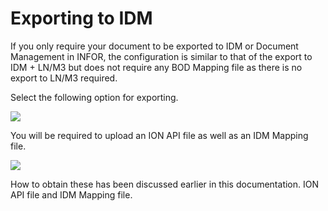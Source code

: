 # Exporting to IDM

If you only require your document to be exported to IDM or Document Management in INFOR, the configuration is similar to that of the export to IDM + LN/M3 but does not require any BOD Mapping file as there is no export to LN/M3 required.

Select the following option for exporting.

![](https://lh7-us.googleusercontent.com/ELtWrfGudPjyRoKqvszlrAlLX83byrejUsmJh0Z7VjBOQ2VNrVJ-B-o__NoziePWk8HCMIBL2cvGo_ORL_oS6LluvfIUdNHuVOKzUQB_HgxyPNgrjnIb3P5N24KvXiavFL7aBPQZ1gIimSyaxosm47c)

You will be required to upload an ION API file as well as an IDM Mapping file.

![](https://lh7-us.googleusercontent.com/AVoWKz3ocf-1KTrXCGmUmxQzY8brTeR0aIaBAvaB6rV5Otb_BjYOCm0rzoAXV-ZNxcs_95yZARY_MiKPm8-FXDU9oOSQslpc_JmtiF6dLaaPTQ8TwslL8xySiz2FefX1op73oOQHOfEs_Yq-RKcmdv4)

How to obtain these has been discussed earlier in this documentation. ION API file and IDM Mapping file.
